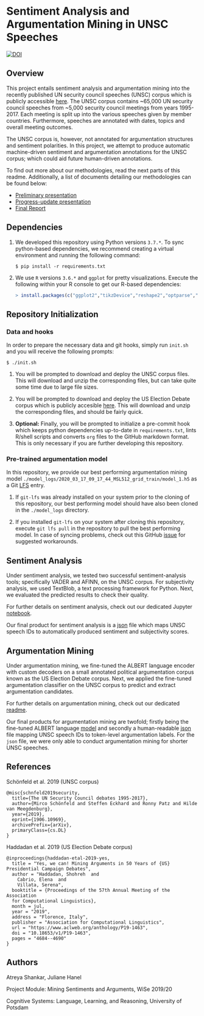 # Sentiment Analysis and Argumentation Mining in UNSC Speeches
[![DOI](https://zenodo.org/badge/DOI/10.5281/zenodo.4813014.svg)](https://doi.org/10.5281/zenodo.4813014)

## Overview

This project entails sentiment analysis and argumentation mining into the recently published UN security council speeches (UNSC) corpus which is publicly accessible [here](https://dataverse.harvard.edu/dataset.xhtml?persistentId=doi:10.7910/DVN/KGVSYH). The UNSC corpus contains ~65,000 UN security council speeches from ~5,000 security council meetings from years 1995-2017. Each meeting is split up into the various speeches given by member countries. Furthermore, speeches are annotated with dates, topics and overall meeting outcomes.

The UNSC corpus is, however, not annotated for argumentation structures and sentiment polarities. In this project, we attempt to produce automatic machine-driven sentiment and argumentation annotations for the UNSC corpus; which could aid future human-driven annotations.

To find out more about our methodologies, read the next parts of this readme. Additionally, a list of documents detailing our methodologies can be found below:

* [Preliminary presentation](/docs/prelim_presentation/main.pdf)
* [Progress-update presentation](/docs/progress_presentation/main.pdf)
* [Final Report](/docs/final_report/main.pdf)

## Dependencies

1.  We developed this repository using Python versions `3.7.*`. To sync python-based dependencies, we recommend creating a virtual environment and running the following command:

    ```shell
    $ pip install -r requirements.txt
    ```

2. We use `R` versions `3.6.*` and `ggplot` for pretty visualizations. Execute the following within your R console to get our R-based dependencies:

    ```r
    > install.packages(c("ggplot2","tikzDevice","reshape2","optparse","ggsci"))
    ```

## Repository Initialization

### Data and hooks

In order to prepare the necessary data and git hooks, simply run `init.sh` and you will receive the following prompts:

```shell
$ ./init.sh
```

1. You will be prompted to download and deploy the UNSC corpus files. This will download and unzip the corresponding files, but can take quite some time due to large file sizes.

2. You will be prompted to download and deploy the US Election Debate corpus which is publicly accesible [here](https://github.com/ElecDeb60To16/Dataset). This will download and unzip the corresponding files, and should be fairly quick.

3. **Optional:** Finally, you will be prompted to initialize a pre-commit hook which keeps python dependencies up-to-date in `requirements.txt`, lints R/shell scripts and converts `org` files to the GitHub markdown format. This is only necessary if you are further developing this repository.

### Pre-trained argumentation model

In this repository, we provide our best performing argumentation mining model `./model_logs/2020_03_17_09_17_44_MSL512_grid_train/model_1.h5` as a Git [LFS](https://git-lfs.github.com/) entry.

1. If `git-lfs` was already installed on your system prior to the cloning of this repository, our best performing model should have also been cloned in the `./model_logs` directory.

2. If you installed `git-lfs` on your system after cloning this repository, execute `git lfs pull` in the repository to pull the best performing model. In case of syncing problems, check out this GitHub [issue](https://github.com/git-lfs/git-lfs/issues/325) for suggested workarounds.

## Sentiment Analysis

Under sentiment analysis, we tested two successful sentiment-analysis tools; specifically VADER and AFINN, on the UNSC corpus. For subjectivity analysis, we used TextBlob, a text processing framework for Python. Next, we evaluated the predicted results to check their quality.

For further details on sentiment analysis, check out our dedicated Jupyter  [notebook](./sentiment.ipynb).

Our final product for sentiment analysis is a [json](./data/UNSC/sentiment_annotation.json) file which maps UNSC speech IDs to automatically produced sentiment and subjectivity scores.

## Argumentation Mining

Under argumentation mining, we fine-tuned the ALBERT language encoder with custom decoders on a small annotated political argumentation corpus known as the US Election Debate corpus. Next, we applied the fine-tuned argumentation classifier on the UNSC corpus to predict and extract argumentation candidates. 

For further details on argumentation mining, check out our dedicated [readme](./argumentation.md).

Our final products for argumentation mining are twofold; firstly being the fine-tuned ALBERT language [model](./model_logs/2020_03_17_09_17_44_MSL512_grid_train/model_1.h5) and secondly a human-readable [json](./data/UNSC/pred/pred_clean_512.json) file mapping UNSC speech IDs to token-level argumentation labels. For the `json` file, we were only able to conduct argumentation mining for shorter UNSC speeches.

## References

Schönfeld et al. 2019 (UNSC corpus)

```
@misc{schnfeld2019security,
  title={The UN Security Council debates 1995-2017},
  author={Mirco Schönfeld and Steffen Eckhard and Ronny Patz and Hilde van Meegdenburg},
  year={2019},
  eprint={1906.10969},
  archivePrefix={arXiv},
  primaryClass={cs.DL}
}
```

Haddadan et al. 2019 (US Election Debate corpus)

```
@inproceedings{haddadan-etal-2019-yes,
  title = "Yes, we can! Mining Arguments in 50 Years of {US} Presidential Campaign Debates",
  author = "Haddadan, Shohreh  and
    Cabrio, Elena  and
    Villata, Serena",
  booktitle = {Proceedings of the 57th Annual Meeting of the Association
  for Computational Linguistics},
  month = jul,
  year = "2019",
  address = "Florence, Italy",
  publisher = "Association for Computational Linguistics",
  url = "https://www.aclweb.org/anthology/P19-1463",
  doi = "10.18653/v1/P19-1463",
  pages = "4684--4690"
}
```

## Authors

Atreya Shankar, Juliane Hanel

Project Module: Mining Sentiments and Arguments, WiSe 2019/20

Cognitive Systems: Language, Learning, and Reasoning, University of Potsdam
